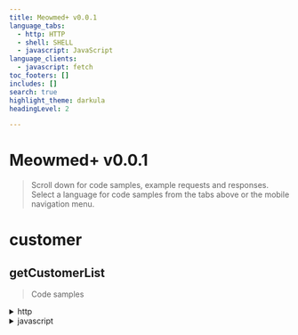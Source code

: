 ```yaml
---
title: Meowmed+ v0.0.1
language_tabs:
  - http: HTTP
  - shell: SHELL
  - javascript: JavaScript
language_clients:
  - javascript: fetch
toc_footers: []
includes: []
search: true
highlight_theme: darkula
headingLevel: 2

---
```


<!-- Generator: Widdershins v4.0.1 -->

<h1 id="meowmed-">Meowmed+ v0.0.1</h1>

> Scroll down for code samples, example requests and responses. Select a language for code samples from the tabs above or the mobile navigation menu.

<h1 id="meowmed--customer">customer</h1>

## getCustomerList

<a id="opIdgetCustomerList"></a>

> Code samples

<details>
    <summary>http</summary>
    ```http
GET /customer HTTP/1.1

Accept: application/json

```

</details>

<details>
    <summary>shell</summary>
    ```shell
# You can also use wget
curl -X GET /customer \
  -H 'Accept: application/json'

```

</details>

<details>
    <summary>javascript</summary>
    ```javascript

const headers = {
  'Accept':'application/json'
};

fetch('/customer',
{
  method: 'GET',

  headers: headers
})
.then(function(res) {
    return res.json();
}).then(function(body) {
    console.log(body);
});

```

</details>

`GET /customer`

*get a list of customers*

<h3 id="getcustomerlist-parameters">Parameters</h3>

|Name|In|Type|Required|Description|
|---|---|---|---|---|
|fields|query|[CustomerFields](#schemacustomerfields)|false|A filter for which properties of Customer should be transmitted. If no fields are specified, only id is transmitted.|

#### Enumerated Values

|Parameter|Value|
|---|---|
|fields|firstName|
|fields|lastName|
|fields|formOfAddress|
|fields|title|
|fields|maritalStatus|
|fields|dateOfBirth|
|fields|employmentStatus|
|fields|dogOwner|
|fields|phoneNumber|
|fields|email|
|fields|bankDetails|
|fields|address|
|fields|address.city|
|fields|address.street|
|fields|address.postalCode|

> Example responses

> 200 Response

```json
[
  {
    "id": 0,
    "firstName": "string",
    "lastName": "string",
    "formOfAddress": "herr",
    "title": "",
    "maritalStatus": "ledig",
    "dateOfBirth": "2019-08-24",
    "employmentStatus": "selbststaendig",
    "dogOwner": true,
    "address": {
      "city": "string",
      "street": "string",
      "postalCode": "string"
    },
    "phoneNumber": "string",
    "email": "user@example.com",
    "bankDetails": "string"
  }
]
```

<h3 id="getcustomerlist-responses">Responses</h3>

|Status|Meaning|Description|Schema|
|---|---|---|---|
|200|[OK](https://tools.ietf.org/html/rfc7231#section-6.3.1)|success|Inline|
|400|[Bad Request](https://tools.ietf.org/html/rfc7231#section-6.5.1)|incorrect request|Inline|
|500|[Internal Server Error](https://tools.ietf.org/html/rfc7231#section-6.6.1)|unexpected error|None|

<h3 id="getcustomerlist-responseschema">Response Schema</h3>

#### Enumerated Values

|Property|Value|
|---|---|
|formOfAddress|herr|
|formOfAddress|frau|
|title||
|title|doctor|
|title|professor|
|maritalStatus|ledig|
|maritalStatus|verheiratet|
|maritalStatus|verwitwet|
|employmentStatus|selbststaendig|
|employmentStatus|angestellt|
|employmentStatus|arbeitslos|
|employmentStatus|arbeitssuchend|
|employmentStatus|ausbildung|

#### Links

**get** => <a href="#opIdgetCustomer">getCustomer</a>

|Parameter|Expression|
|---|---|
|customerId|$response.body#/id|

**put** => <a href="#opIdupdateCustomer">updateCustomer</a>

|Parameter|Expression|
|---|---|
|customerId|$response.body#/id|

Status Code **400**

|Name|Type|Required|Restrictions|Description|
|---|---|---|---|---|
|» error|string|true|none|short description of error condition|

<aside class="success">
This operation does not require authentication
</aside>

## createCustomer

<a id="opIdcreateCustomer"></a>

> Code samples

<details>
    <summary>http</summary>
    ```http
POST /customer HTTP/1.1

Content-Type: application/json
Accept: application/json

```

</details>

<details>
    <summary>shell</summary>
    ```shell
# You can also use wget
curl -X POST /customer \
  -H 'Content-Type: application/json' \
  -H 'Accept: application/json'

```

</details>

<details>
    <summary>javascript</summary>
    ```javascript
const inputBody = '{
  "firstName": "string",
  "lastName": "string",
  "formOfAddress": "herr",
  "title": "",
  "maritalStatus": "ledig",
  "dateOfBirth": "2019-08-24",
  "employmentStatus": "selbststaendig",
  "dogOwner": true,
  "address": {
    "city": "string",
    "street": "string",
    "postalCode": "string"
  },
  "phoneNumber": "string",
  "email": "user@example.com",
  "bankDetails": "string"
}';
const headers = {
  'Content-Type':'application/json',
  'Accept':'application/json'
};

fetch('/customer',
{
  method: 'POST',
  body: inputBody,
  headers: headers
})
.then(function(res) {
    return res.json();
}).then(function(body) {
    console.log(body);
});

```

</details>

`POST /customer`

*create a new customer*

> Body parameter

```json
{
  "firstName": "string",
  "lastName": "string",
  "formOfAddress": "herr",
  "title": "",
  "maritalStatus": "ledig",
  "dateOfBirth": "2019-08-24",
  "employmentStatus": "selbststaendig",
  "dogOwner": true,
  "address": {
    "city": "string",
    "street": "string",
    "postalCode": "string"
  },
  "phoneNumber": "string",
  "email": "user@example.com",
  "bankDetails": "string"
}
```

<h3 id="createcustomer-parameters">Parameters</h3>

|Name|In|Type|Required|Description|
|---|---|---|---|---|
|body|body|[CustomerAllRequired](#schemacustomerallrequired)|true|none|

> Example responses

> 201 Response

```json
{
  "id": 0
}
```

<h3 id="createcustomer-responses">Responses</h3>

|Status|Meaning|Description|Schema|
|---|---|---|---|
|201|[Created](https://tools.ietf.org/html/rfc7231#section-6.3.2)|customer created|Inline|
|400|[Bad Request](https://tools.ietf.org/html/rfc7231#section-6.5.1)|incorrect request|Inline|
|500|[Internal Server Error](https://tools.ietf.org/html/rfc7231#section-6.6.1)|unexpected error|None|

<h3 id="createcustomer-responseschema">Response Schema</h3>

Status Code **201**

|Name|Type|Required|Restrictions|Description|
|---|---|---|---|---|
|» id|integer|true|none|none|

#### Links

**get** => <a href="#opIdgetCustomer">getCustomer</a>

|Parameter|Expression|
|---|---|
|customerId|$response.body#/id|

**put** => <a href="#opIdupdateCustomer">updateCustomer</a>

|Parameter|Expression|
|---|---|
|customerId|$response.body#/id|

Status Code **400**

|Name|Type|Required|Restrictions|Description|
|---|---|---|---|---|
|» error|string|true|none|short description of error condition|

<aside class="success">
This operation does not require authentication
</aside>

## getCustomer

<a id="opIdgetCustomer"></a>

> Code samples

<details>
    <summary>http</summary>
    ```http
GET /customer/{customerId} HTTP/1.1

Accept: application/json

```

</details>

<details>
    <summary>shell</summary>
    ```shell
# You can also use wget
curl -X GET /customer/{customerId} \
  -H 'Accept: application/json'

```

</details>

<details>
    <summary>javascript</summary>
    ```javascript

const headers = {
  'Accept':'application/json'
};

fetch('/customer/{customerId}',
{
  method: 'GET',

  headers: headers
})
.then(function(res) {
    return res.json();
}).then(function(body) {
    console.log(body);
});

```

</details>

`GET /customer/{customerId}`

*get a single customer*

<h3 id="getcustomer-parameters">Parameters</h3>

|Name|In|Type|Required|Description|
|---|---|---|---|---|
|customerId|path|integer|true|none|

> Example responses

> 200 Response

```json
{
  "id": 0,
  "firstName": "string",
  "lastName": "string",
  "formOfAddress": "herr",
  "title": "",
  "maritalStatus": "ledig",
  "dateOfBirth": "2019-08-24",
  "employmentStatus": "selbststaendig",
  "dogOwner": true,
  "address": {
    "city": "string",
    "street": "string",
    "postalCode": "string"
  },
  "phoneNumber": "string",
  "email": "user@example.com",
  "bankDetails": "string"
}
```

<h3 id="getcustomer-responses">Responses</h3>

|Status|Meaning|Description|Schema|
|---|---|---|---|
|200|[OK](https://tools.ietf.org/html/rfc7231#section-6.3.1)|customer found|[CustomerAllRequired](#schemacustomerallrequired)|
|404|[Not Found](https://tools.ietf.org/html/rfc7231#section-6.5.4)|no customer at this location|None|
|500|[Internal Server Error](https://tools.ietf.org/html/rfc7231#section-6.6.1)|unexpected error|None|

<aside class="success">
This operation does not require authentication
</aside>

## updateCustomer

<a id="opIdupdateCustomer"></a>

> Code samples

<details>
    <summary>http</summary>
    ```http
PUT /customer/{customerId} HTTP/1.1

Content-Type: application/json
Accept: application/json

```

</details>

<details>
    <summary>shell</summary>
    ```shell
# You can also use wget
curl -X PUT /customer/{customerId} \
  -H 'Content-Type: application/json' \
  -H 'Accept: application/json'

```

</details>

<details>
    <summary>javascript</summary>
    ```javascript
const inputBody = '{
  "firstName": "string",
  "lastName": "string",
  "formOfAddress": "herr",
  "title": "",
  "maritalStatus": "ledig",
  "dateOfBirth": "2019-08-24",
  "employmentStatus": "selbststaendig",
  "dogOwner": true,
  "address": {
    "city": "string",
    "street": "string",
    "postalCode": "string"
  },
  "phoneNumber": "string",
  "email": "user@example.com",
  "bankDetails": "string"
}';
const headers = {
  'Content-Type':'application/json',
  'Accept':'application/json'
};

fetch('/customer/{customerId}',
{
  method: 'PUT',
  body: inputBody,
  headers: headers
})
.then(function(res) {
    return res.json();
}).then(function(body) {
    console.log(body);
});

```

</details>

`PUT /customer/{customerId}`

*replace a customer*

> Body parameter

```json
{
  "firstName": "string",
  "lastName": "string",
  "formOfAddress": "herr",
  "title": "",
  "maritalStatus": "ledig",
  "dateOfBirth": "2019-08-24",
  "employmentStatus": "selbststaendig",
  "dogOwner": true,
  "address": {
    "city": "string",
    "street": "string",
    "postalCode": "string"
  },
  "phoneNumber": "string",
  "email": "user@example.com",
  "bankDetails": "string"
}
```

<h3 id="updatecustomer-parameters">Parameters</h3>

|Name|In|Type|Required|Description|
|---|---|---|---|---|
|body|body|[CustomerAllRequired](#schemacustomerallrequired)|true|none|
|customerId|path|integer|true|none|

> Example responses

> 400 Response

```json
{
  "error": "string"
}
```

<h3 id="updatecustomer-responses">Responses</h3>

|Status|Meaning|Description|Schema|
|---|---|---|---|
|200|[OK](https://tools.ietf.org/html/rfc7231#section-6.3.1)|customer updated|None|
|400|[Bad Request](https://tools.ietf.org/html/rfc7231#section-6.5.1)|incorrect request|Inline|
|404|[Not Found](https://tools.ietf.org/html/rfc7231#section-6.5.4)|no customer at this location|None|
|500|[Internal Server Error](https://tools.ietf.org/html/rfc7231#section-6.6.1)|unexpected error|None|

<h3 id="updatecustomer-responseschema">Response Schema</h3>

Status Code **400**

|Name|Type|Required|Restrictions|Description|
|---|---|---|---|---|
|» error|string|true|none|short description of error condition|

<aside class="success">
This operation does not require authentication
</aside>

<h1 id="meowmed--policy">policy</h1>

## getPolicyList

<a id="opIdgetPolicyList"></a>

> Code samples

<details>
    <summary>http</summary>
    ```http
GET /customer/{customerId}/policy HTTP/1.1

Accept: application/json

```

</details>

<details>
    <summary>shell</summary>
    ```shell
# You can also use wget
curl -X GET /customer/{customerId}/policy \
  -H 'Accept: application/json'

```

</details>

<details>
    <summary>javascript</summary>
    ```javascript

const headers = {
  'Accept':'application/json'
};

fetch('/customer/{customerId}/policy',
{
  method: 'GET',

  headers: headers
})
.then(function(res) {
    return res.json();
}).then(function(body) {
    console.log(body);
});

```

</details>

`GET /customer/{customerId}/policy`

*get a list of policies*

<h3 id="getpolicylist-parameters">Parameters</h3>

|Name|In|Type|Required|Description|
|---|---|---|---|---|
|fields|query|[PolicyFields](#schemapolicyfields)|false|A filter for which properties of Policy should be transmitted. If no fields are specified, only id is transmitted.|
|customerId|path|integer|true|none|

#### Enumerated Values

|Parameter|Value|
|---|---|
|fields|startDate|
|fields|endDate|
|fields|coverage|
|fields|premium|
|fields|objectOfInsurance|
|fields|objectOfInsurance.name|
|fields|objectOfInsurance.race|
|fields|objectOfInsurance.color|
|fields|objectOfInsurance.dateOfBirth|
|fields|objectOfInsurance.castrated|
|fields|objectOfInsurance.personality|
|fields|objectOfInsurance.environment|
|fields|objectOfInsurance.weight|

> Example responses

> 200 Response

```json
[
  {
    "id": 0,
    "startDate": "2019-08-24",
    "endDate": "2019-08-24",
    "coverage": 0,
    "premium": 0,
    "objectOfInsurance": {
      "name": "string",
      "race": "siamese",
      "color": "seal",
      "dateOfBirth": "2019-08-24",
      "castrated": true,
      "personality": "anhaenglich",
      "environment": "draussen",
      "weight": 0
    }
  }
]
```

<h3 id="getpolicylist-responses">Responses</h3>

|Status|Meaning|Description|Schema|
|---|---|---|---|
|200|[OK](https://tools.ietf.org/html/rfc7231#section-6.3.1)|success|Inline|
|400|[Bad Request](https://tools.ietf.org/html/rfc7231#section-6.5.1)|incorrect request|Inline|
|500|[Internal Server Error](https://tools.ietf.org/html/rfc7231#section-6.6.1)|unexpected error|None|

<h3 id="getpolicylist-responseschema">Response Schema</h3>

#### Enumerated Values

|Property|Value|
|---|---|
|race|siamese|
|race|perser|
|race|bengal|
|race|maine-coon|
|race|sphynx|
|race|scottish-fold|
|race|british-shorthair|
|race|abyssinian|
|race|ragdoll|
|color|seal|
|color|blau|
|color|lilac|
|color|creme|
|color|weiss|
|color|schildpatt|
|color|schwarz|
|color|braun|
|color|marmor|
|color|grau|
|color|rot|
|color|zimt|
|personality|anhaenglich|
|personality|spielerisch|
|environment|draussen|
|environment|drinnen|

#### Links

**get** => <a href="#opIdgetPolicy">getPolicy</a>

|Parameter|Expression|
|---|---|
|policyId|$response.body#/id|

**put** => <a href="#opIdupdatePolicy">updatePolicy</a>

|Parameter|Expression|
|---|---|
|policyId|$response.body#/id|

Status Code **400**

|Name|Type|Required|Restrictions|Description|
|---|---|---|---|---|
|» error|string|true|none|short description of error condition|

<aside class="success">
This operation does not require authentication
</aside>

## createPolicy

<a id="opIdcreatePolicy"></a>

> Code samples

<details>
    <summary>http</summary>
    ```http
POST /customer/{customerId}/policy HTTP/1.1

Content-Type: application/json
Accept: application/json

```

</details>

<details>
    <summary>shell</summary>
    ```shell
# You can also use wget
curl -X POST /customer/{customerId}/policy \
  -H 'Content-Type: application/json' \
  -H 'Accept: application/json'

```

</details>

<details>
    <summary>javascript</summary>
    ```javascript
const inputBody = '{
  "startDate": "2019-08-24",
  "endDate": "2019-08-24",
  "coverage": 0,
  "objectOfInsurance": {
    "name": "string",
    "race": "siamese",
    "color": "seal",
    "dateOfBirth": "2019-08-24",
    "castrated": true,
    "personality": "anhaenglich",
    "environment": "draussen",
    "weight": 0
  }
}';
const headers = {
  'Content-Type':'application/json',
  'Accept':'application/json'
};

fetch('/customer/{customerId}/policy',
{
  method: 'POST',
  body: inputBody,
  headers: headers
})
.then(function(res) {
    return res.json();
}).then(function(body) {
    console.log(body);
});

```

</details>

`POST /customer/{customerId}/policy`

*create new policy*

> Body parameter

```json
{
  "startDate": "2019-08-24",
  "endDate": "2019-08-24",
  "coverage": 0,
  "objectOfInsurance": {
    "name": "string",
    "race": "siamese",
    "color": "seal",
    "dateOfBirth": "2019-08-24",
    "castrated": true,
    "personality": "anhaenglich",
    "environment": "draussen",
    "weight": 0
  }
}
```

<h3 id="createpolicy-parameters">Parameters</h3>

|Name|In|Type|Required|Description|
|---|---|---|---|---|
|body|body|[PolicyAllRequired](#schemapolicyallrequired)|true|none|
|customerId|path|integer|true|none|

> Example responses

> 201 Response

```json
{
  "id": 0
}
```

<h3 id="createpolicy-responses">Responses</h3>

|Status|Meaning|Description|Schema|
|---|---|---|---|
|201|[Created](https://tools.ietf.org/html/rfc7231#section-6.3.2)|policy created|Inline|
|400|[Bad Request](https://tools.ietf.org/html/rfc7231#section-6.5.1)|incorrect request|Inline|
|500|[Internal Server Error](https://tools.ietf.org/html/rfc7231#section-6.6.1)|unexpected error|None|

<h3 id="createpolicy-responseschema">Response Schema</h3>

Status Code **201**

|Name|Type|Required|Restrictions|Description|
|---|---|---|---|---|
|» id|integer|true|none|none|

#### Links

**get** => <a href="#opIdgetPolicy">getPolicy</a>

|Parameter|Expression|
|---|---|
|policyId|$response.body#/id|

**put** => <a href="#opIdupdatePolicy">updatePolicy</a>

|Parameter|Expression|
|---|---|
|policyId|$response.body#/id|

Status Code **400**

|Name|Type|Required|Restrictions|Description|
|---|---|---|---|---|
|» error|string|true|none|short description of error condition|

<aside class="success">
This operation does not require authentication
</aside>

## getPolicy

<a id="opIdgetPolicy"></a>

> Code samples

<details>
    <summary>http</summary>
    ```http
GET /customer/{customerId}/policy/{policyId} HTTP/1.1

Accept: application/json

```

</details>

<details>
    <summary>shell</summary>
    ```shell
# You can also use wget
curl -X GET /customer/{customerId}/policy/{policyId} \
  -H 'Accept: application/json'

```

</details>

<details>
    <summary>javascript</summary>
    ```javascript

const headers = {
  'Accept':'application/json'
};

fetch('/customer/{customerId}/policy/{policyId}',
{
  method: 'GET',

  headers: headers
})
.then(function(res) {
    return res.json();
}).then(function(body) {
    console.log(body);
});

```

</details>

`GET /customer/{customerId}/policy/{policyId}`

*get a single policy*

<h3 id="getpolicy-parameters">Parameters</h3>

|Name|In|Type|Required|Description|
|---|---|---|---|---|
|customerId|path|integer|true|none|
|policyId|path|integer|true|none|

> Example responses

> 200 Response

```json
{
  "id": 0,
  "startDate": "2019-08-24",
  "endDate": "2019-08-24",
  "coverage": 0,
  "premium": 0,
  "objectOfInsurance": {
    "name": "string",
    "race": "siamese",
    "color": "seal",
    "dateOfBirth": "2019-08-24",
    "castrated": true,
    "personality": "anhaenglich",
    "environment": "draussen",
    "weight": 0
  }
}
```

<h3 id="getpolicy-responses">Responses</h3>

|Status|Meaning|Description|Schema|
|---|---|---|---|
|200|[OK](https://tools.ietf.org/html/rfc7231#section-6.3.1)|policy found|[PolicyAllRequired](#schemapolicyallrequired)|
|404|[Not Found](https://tools.ietf.org/html/rfc7231#section-6.5.4)|no policy at this location|None|
|500|[Internal Server Error](https://tools.ietf.org/html/rfc7231#section-6.6.1)|unexpected error|None|

<aside class="success">
This operation does not require authentication
</aside>

## updatePolicy

<a id="opIdupdatePolicy"></a>

> Code samples

<details>
    <summary>http</summary>
    ```http
PUT /customer/{customerId}/policy/{policyId} HTTP/1.1

Content-Type: application/json
Accept: application/json

```

</details>

<details>
    <summary>shell</summary>
    ```shell
# You can also use wget
curl -X PUT /customer/{customerId}/policy/{policyId} \
  -H 'Content-Type: application/json' \
  -H 'Accept: application/json'

```

</details>

<details>
    <summary>javascript</summary>
    ```javascript
const inputBody = '{
  "startDate": "2019-08-24",
  "endDate": "2019-08-24",
  "coverage": 0,
  "objectOfInsurance": {
    "name": "string",
    "race": "siamese",
    "color": "seal",
    "dateOfBirth": "2019-08-24",
    "castrated": true,
    "personality": "anhaenglich",
    "environment": "draussen",
    "weight": 0
  }
}';
const headers = {
  'Content-Type':'application/json',
  'Accept':'application/json'
};

fetch('/customer/{customerId}/policy/{policyId}',
{
  method: 'PUT',
  body: inputBody,
  headers: headers
})
.then(function(res) {
    return res.json();
}).then(function(body) {
    console.log(body);
});

```

</details>

`PUT /customer/{customerId}/policy/{policyId}`

*replace a policy*

> Body parameter

```json
{
  "startDate": "2019-08-24",
  "endDate": "2019-08-24",
  "coverage": 0,
  "objectOfInsurance": {
    "name": "string",
    "race": "siamese",
    "color": "seal",
    "dateOfBirth": "2019-08-24",
    "castrated": true,
    "personality": "anhaenglich",
    "environment": "draussen",
    "weight": 0
  }
}
```

<h3 id="updatepolicy-parameters">Parameters</h3>

|Name|In|Type|Required|Description|
|---|---|---|---|---|
|body|body|[PolicyAllRequired](#schemapolicyallrequired)|true|none|
|customerId|path|integer|true|none|
|policyId|path|integer|true|none|

> Example responses

> 400 Response

```json
{
  "error": "string"
}
```

<h3 id="updatepolicy-responses">Responses</h3>

|Status|Meaning|Description|Schema|
|---|---|---|---|
|200|[OK](https://tools.ietf.org/html/rfc7231#section-6.3.1)|policy updated|None|
|400|[Bad Request](https://tools.ietf.org/html/rfc7231#section-6.5.1)|incorrect request|Inline|
|404|[Not Found](https://tools.ietf.org/html/rfc7231#section-6.5.4)|no policy at this location|None|
|500|[Internal Server Error](https://tools.ietf.org/html/rfc7231#section-6.6.1)|unexpected error|None|

<h3 id="updatepolicy-responseschema">Response Schema</h3>

Status Code **400**

|Name|Type|Required|Restrictions|Description|
|---|---|---|---|---|
|» error|string|true|none|short description of error condition|

<aside class="success">
This operation does not require authentication
</aside>

## calcPolicyPrice

<a id="opIdcalcPolicyPrice"></a>

> Code samples

<details>
    <summary>http</summary>
    ```http
POST /policyprice HTTP/1.1

Content-Type: application/json
Accept: application/json

```

</details>

<details>
    <summary>shell</summary>
    ```shell
# You can also use wget
curl -X POST /policyprice \
  -H 'Content-Type: application/json' \
  -H 'Accept: application/json'

```

</details>

<details>
    <summary>javascript</summary>
    ```javascript
const inputBody = '{
  "customerId": 0,
  "policy": {
    "startDate": "2019-08-24",
    "endDate": "2019-08-24",
    "coverage": 0,
    "objectOfInsurance": {
      "name": "string",
      "race": "siamese",
      "color": "seal",
      "dateOfBirth": "2019-08-24",
      "castrated": true,
      "personality": "anhaenglich",
      "environment": "draussen",
      "weight": 0
    }
  }
}';
const headers = {
  'Content-Type':'application/json',
  'Accept':'application/json'
};

fetch('/policyprice',
{
  method: 'POST',
  body: inputBody,
  headers: headers
})
.then(function(res) {
    return res.json();
}).then(function(body) {
    console.log(body);
});

```

</details>

`POST /policyprice`

*calculate policy price*

> Body parameter

```json
{
  "customerId": 0,
  "policy": {
    "startDate": "2019-08-24",
    "endDate": "2019-08-24",
    "coverage": 0,
    "objectOfInsurance": {
      "name": "string",
      "race": "siamese",
      "color": "seal",
      "dateOfBirth": "2019-08-24",
      "castrated": true,
      "personality": "anhaenglich",
      "environment": "draussen",
      "weight": 0
    }
  }
}
```

<h3 id="calcpolicyprice-parameters">Parameters</h3>

|Name|In|Type|Required|Description|
|---|---|---|---|---|
|body|body|[PolicyCalc](#schemapolicycalc)|true|none|

> Example responses

> 200 Response

```json
{
  "premium": 0
}
```

<h3 id="calcpolicyprice-responses">Responses</h3>

|Status|Meaning|Description|Schema|
|---|---|---|---|
|200|[OK](https://tools.ietf.org/html/rfc7231#section-6.3.1)|price calculated|Inline|
|400|[Bad Request](https://tools.ietf.org/html/rfc7231#section-6.5.1)|incorrect request|Inline|
|500|[Internal Server Error](https://tools.ietf.org/html/rfc7231#section-6.6.1)|unexpected error|None|

<h3 id="calcpolicyprice-responseschema">Response Schema</h3>

Status Code **200**

|Name|Type|Required|Restrictions|Description|
|---|---|---|---|---|
|» premium|number|true|none|none|

Status Code **400**

|Name|Type|Required|Restrictions|Description|
|---|---|---|---|---|
|» error|string|true|none|short description of error condition|

<aside class="success">
This operation does not require authentication
</aside>

# Schemas

<h2 id="tocS_Customer">Customer</h2>
<!-- backwards compatibility -->
<a id="schemacustomer"></a>
<a id="schema_Customer"></a>
<a id="tocScustomer"></a>
<a id="tocscustomer"></a>

```json
{
  "id": 0,
  "firstName": "string",
  "lastName": "string",
  "formOfAddress": "herr",
  "title": "",
  "maritalStatus": "ledig",
  "dateOfBirth": "2019-08-24",
  "employmentStatus": "selbststaendig",
  "dogOwner": true,
  "address": {
    "city": "string",
    "street": "string",
    "postalCode": "string"
  },
  "phoneNumber": "string",
  "email": "user@example.com",
  "bankDetails": "string"
}

```

### Properties

|Name|Type|Required|Restrictions|Description|
|---|---|---|---|---|
|id|integer|false|read-only|none|
|firstName|string|false|none|none|
|lastName|string|false|none|none|
|formOfAddress|[FormOfAddress](#schemaformofaddress)|false|none|none|
|title|[Title](#schematitle)|false|none|none|
|maritalStatus|[MaritalStatus](#schemamaritalstatus)|false|none|none|
|dateOfBirth|string(date)|false|none|none|
|employmentStatus|[EmploymentStatus](#schemaemploymentstatus)|false|none|none|
|dogOwner|boolean|false|none|none|
|address|[Address](#schemaaddress)|false|none|none|
|phoneNumber|string(phone)|false|none|none|
|email|string(email)|false|none|none|
|bankDetails|string|false|none|none|

<h2 id="tocS_Address">Address</h2>
<!-- backwards compatibility -->
<a id="schemaaddress"></a>
<a id="schema_Address"></a>
<a id="tocSaddress"></a>
<a id="tocsaddress"></a>

```json
{
  "city": "string",
  "street": "string",
  "postalCode": "string"
}

```

### Properties

|Name|Type|Required|Restrictions|Description|
|---|---|---|---|---|
|city|string|false|none|none|
|street|string|false|none|none|
|postalCode|string|false|none|none|

<h2 id="tocS_CustomerAllRequired">CustomerAllRequired</h2>
<!-- backwards compatibility -->
<a id="schemacustomerallrequired"></a>
<a id="schema_CustomerAllRequired"></a>
<a id="tocScustomerallrequired"></a>
<a id="tocscustomerallrequired"></a>

```json
{
  "id": 0,
  "firstName": "string",
  "lastName": "string",
  "formOfAddress": "herr",
  "title": "",
  "maritalStatus": "ledig",
  "dateOfBirth": "2019-08-24",
  "employmentStatus": "selbststaendig",
  "dogOwner": true,
  "address": {
    "city": "string",
    "street": "string",
    "postalCode": "string"
  },
  "phoneNumber": "string",
  "email": "user@example.com",
  "bankDetails": "string"
}

```

### Properties

|Name|Type|Required|Restrictions|Description|
|---|---|---|---|---|
|id|integer|false|read-only|none|
|firstName|string|true|none|none|
|lastName|string|true|none|none|
|formOfAddress|[FormOfAddress](#schemaformofaddress)|true|none|none|
|title|[Title](#schematitle)|true|none|none|
|maritalStatus|[MaritalStatus](#schemamaritalstatus)|true|none|none|
|dateOfBirth|string(date)|true|none|none|
|employmentStatus|[EmploymentStatus](#schemaemploymentstatus)|true|none|none|
|dogOwner|boolean|true|none|none|
|address|[Address](#schemaaddress)|true|none|none|
|phoneNumber|string(phone)|true|none|none|
|email|string(email)|true|none|none|
|bankDetails|string|true|none|none|

<h2 id="tocS_Policy">Policy</h2>
<!-- backwards compatibility -->
<a id="schemapolicy"></a>
<a id="schema_Policy"></a>
<a id="tocSpolicy"></a>
<a id="tocspolicy"></a>

```json
{
  "id": 0,
  "startDate": "2019-08-24",
  "endDate": "2019-08-24",
  "coverage": 0,
  "premium": 0,
  "objectOfInsurance": {
    "name": "string",
    "race": "siamese",
    "color": "seal",
    "dateOfBirth": "2019-08-24",
    "castrated": true,
    "personality": "anhaenglich",
    "environment": "draussen",
    "weight": 0
  }
}

```

### Properties

|Name|Type|Required|Restrictions|Description|
|---|---|---|---|---|
|id|integer|false|read-only|none|
|startDate|string(date)|false|none|none|
|endDate|string(date)|false|none|none|
|coverage|number|false|none|none|
|premium|number|false|read-only|none|
|objectOfInsurance|[ObjectOfInsurance](#schemaobjectofinsurance)|false|none|none|

<h2 id="tocS_ObjectOfInsurance">ObjectOfInsurance</h2>
<!-- backwards compatibility -->
<a id="schemaobjectofinsurance"></a>
<a id="schema_ObjectOfInsurance"></a>
<a id="tocSobjectofinsurance"></a>
<a id="tocsobjectofinsurance"></a>

```json
{
  "name": "string",
  "race": "siamese",
  "color": "seal",
  "dateOfBirth": "2019-08-24",
  "castrated": true,
  "personality": "anhaenglich",
  "environment": "draussen",
  "weight": 0
}

```

### Properties

|Name|Type|Required|Restrictions|Description|
|---|---|---|---|---|
|name|string|false|none|none|
|race|[CatRace](#schemacatrace)|false|none|none|
|color|[FurColor](#schemafurcolor)|false|none|none|
|dateOfBirth|string(date)|false|none|none|
|castrated|boolean|false|none|none|
|personality|[Personality](#schemapersonality)|false|none|none|
|environment|[Environment](#schemaenvironment)|false|none|none|
|weight|number|false|none|none|

<h2 id="tocS_PolicyAllRequired">PolicyAllRequired</h2>
<!-- backwards compatibility -->
<a id="schemapolicyallrequired"></a>
<a id="schema_PolicyAllRequired"></a>
<a id="tocSpolicyallrequired"></a>
<a id="tocspolicyallrequired"></a>

```json
{
  "id": 0,
  "startDate": "2019-08-24",
  "endDate": "2019-08-24",
  "coverage": 0,
  "premium": 0,
  "objectOfInsurance": {
    "name": "string",
    "race": "siamese",
    "color": "seal",
    "dateOfBirth": "2019-08-24",
    "castrated": true,
    "personality": "anhaenglich",
    "environment": "draussen",
    "weight": 0
  }
}

```

### Properties

|Name|Type|Required|Restrictions|Description|
|---|---|---|---|---|
|id|integer|false|read-only|none|
|startDate|string(date)|true|none|none|
|endDate|string(date)|true|none|none|
|coverage|number|true|none|none|
|premium|number|true|read-only|none|
|objectOfInsurance|[ObjectOfInsurance](#schemaobjectofinsurance)|true|none|none|

<h2 id="tocS_PolicyCalc">PolicyCalc</h2>
<!-- backwards compatibility -->
<a id="schemapolicycalc"></a>
<a id="schema_PolicyCalc"></a>
<a id="tocSpolicycalc"></a>
<a id="tocspolicycalc"></a>

```json
{
  "customerId": 0,
  "policy": {
    "id": 0,
    "startDate": "2019-08-24",
    "endDate": "2019-08-24",
    "coverage": 0,
    "premium": 0,
    "objectOfInsurance": {
      "name": "string",
      "race": "siamese",
      "color": "seal",
      "dateOfBirth": "2019-08-24",
      "castrated": true,
      "personality": "anhaenglich",
      "environment": "draussen",
      "weight": 0
    }
  }
}

```

### Properties

|Name|Type|Required|Restrictions|Description|
|---|---|---|---|---|
|customerId|integer|true|none|none|
|policy|[PolicyAllRequired](#schemapolicyallrequired)|true|none|none|

<h2 id="tocS_CustomerFields">CustomerFields</h2>
<!-- backwards compatibility -->
<a id="schemacustomerfields"></a>
<a id="schema_CustomerFields"></a>
<a id="tocScustomerfields"></a>
<a id="tocscustomerfields"></a>

```json
[
  "firstName"
]

```

List of property names of the Customer Object. Using address and one or more of its sub properties in the same array is a semantic error.

### Properties

|Name|Type|Required|Restrictions|Description|
|---|---|---|---|---|
|*anonymous*|[[CustomerPropertyNames](#schemacustomerpropertynames)]|false|none|List of property names of the Customer Object. Using address and one or more of its sub properties in the same array is a semantic error.|

<h2 id="tocS_PolicyFields">PolicyFields</h2>
<!-- backwards compatibility -->
<a id="schemapolicyfields"></a>
<a id="schema_PolicyFields"></a>
<a id="tocSpolicyfields"></a>
<a id="tocspolicyfields"></a>

```json
[
  "startDate"
]

```

List of property names of the Policy Object. Using objectOfInsurance and one or more of its sub properties in the same array is a semantic error.

### Properties

|Name|Type|Required|Restrictions|Description|
|---|---|---|---|---|
|*anonymous*|[[PolicyPropertyNames](#schemapolicypropertynames)]|false|none|List of property names of the Policy Object. Using objectOfInsurance and one or more of its sub properties in the same array is a semantic error.|

<h2 id="tocS_FormOfAddress">FormOfAddress</h2>
<!-- backwards compatibility -->
<a id="schemaformofaddress"></a>
<a id="schema_FormOfAddress"></a>
<a id="tocSformofaddress"></a>
<a id="tocsformofaddress"></a>

```json
"herr"

```

### Properties

|Name|Type|Required|Restrictions|Description|
|---|---|---|---|---|
|*anonymous*|string|false|none|none|

#### Enumerated Values

|Property|Value|
|---|---|
|*anonymous*|herr|
|*anonymous*|frau|

<h2 id="tocS_Title">Title</h2>
<!-- backwards compatibility -->
<a id="schematitle"></a>
<a id="schema_Title"></a>
<a id="tocStitle"></a>
<a id="tocstitle"></a>

```json
""

```

### Properties

|Name|Type|Required|Restrictions|Description|
|---|---|---|---|---|
|*anonymous*|string|false|none|none|

#### Enumerated Values

|Property|Value|
|---|---|
|*anonymous*||
|*anonymous*|doctor|
|*anonymous*|professor|

<h2 id="tocS_MaritalStatus">MaritalStatus</h2>
<!-- backwards compatibility -->
<a id="schemamaritalstatus"></a>
<a id="schema_MaritalStatus"></a>
<a id="tocSmaritalstatus"></a>
<a id="tocsmaritalstatus"></a>

```json
"ledig"

```

### Properties

|Name|Type|Required|Restrictions|Description|
|---|---|---|---|---|
|*anonymous*|string|false|none|none|

#### Enumerated Values

|Property|Value|
|---|---|
|*anonymous*|ledig|
|*anonymous*|verheiratet|
|*anonymous*|verwitwet|

<h2 id="tocS_EmploymentStatus">EmploymentStatus</h2>
<!-- backwards compatibility -->
<a id="schemaemploymentstatus"></a>
<a id="schema_EmploymentStatus"></a>
<a id="tocSemploymentstatus"></a>
<a id="tocsemploymentstatus"></a>

```json
"selbststaendig"

```

### Properties

|Name|Type|Required|Restrictions|Description|
|---|---|---|---|---|
|*anonymous*|string|false|none|none|

#### Enumerated Values

|Property|Value|
|---|---|
|*anonymous*|selbststaendig|
|*anonymous*|angestellt|
|*anonymous*|arbeitslos|
|*anonymous*|arbeitssuchend|
|*anonymous*|ausbildung|

<h2 id="tocS_Personality">Personality</h2>
<!-- backwards compatibility -->
<a id="schemapersonality"></a>
<a id="schema_Personality"></a>
<a id="tocSpersonality"></a>
<a id="tocspersonality"></a>

```json
"anhaenglich"

```

### Properties

|Name|Type|Required|Restrictions|Description|
|---|---|---|---|---|
|*anonymous*|string|false|none|none|

#### Enumerated Values

|Property|Value|
|---|---|
|*anonymous*|anhaenglich|
|*anonymous*|spielerisch|

<h2 id="tocS_Environment">Environment</h2>
<!-- backwards compatibility -->
<a id="schemaenvironment"></a>
<a id="schema_Environment"></a>
<a id="tocSenvironment"></a>
<a id="tocsenvironment"></a>

```json
"draussen"

```

### Properties

|Name|Type|Required|Restrictions|Description|
|---|---|---|---|---|
|*anonymous*|string|false|none|none|

#### Enumerated Values

|Property|Value|
|---|---|
|*anonymous*|draussen|
|*anonymous*|drinnen|

<h2 id="tocS_CatRace">CatRace</h2>
<!-- backwards compatibility -->
<a id="schemacatrace"></a>
<a id="schema_CatRace"></a>
<a id="tocScatrace"></a>
<a id="tocscatrace"></a>

```json
"siamese"

```

### Properties

|Name|Type|Required|Restrictions|Description|
|---|---|---|---|---|
|*anonymous*|string|false|none|none|

#### Enumerated Values

|Property|Value|
|---|---|
|*anonymous*|siamese|
|*anonymous*|perser|
|*anonymous*|bengal|
|*anonymous*|maine-coon|
|*anonymous*|sphynx|
|*anonymous*|scottish-fold|
|*anonymous*|british-shorthair|
|*anonymous*|abyssinian|
|*anonymous*|ragdoll|

<h2 id="tocS_FurColor">FurColor</h2>
<!-- backwards compatibility -->
<a id="schemafurcolor"></a>
<a id="schema_FurColor"></a>
<a id="tocSfurcolor"></a>
<a id="tocsfurcolor"></a>

```json
"seal"

```

### Properties

|Name|Type|Required|Restrictions|Description|
|---|---|---|---|---|
|*anonymous*|string|false|none|none|

#### Enumerated Values

|Property|Value|
|---|---|
|*anonymous*|seal|
|*anonymous*|blau|
|*anonymous*|lilac|
|*anonymous*|creme|
|*anonymous*|weiss|
|*anonymous*|schildpatt|
|*anonymous*|schwarz|
|*anonymous*|braun|
|*anonymous*|marmor|
|*anonymous*|grau|
|*anonymous*|rot|
|*anonymous*|zimt|

<h2 id="tocS_CustomerPropertyNames">CustomerPropertyNames</h2>
<!-- backwards compatibility -->
<a id="schemacustomerpropertynames"></a>
<a id="schema_CustomerPropertyNames"></a>
<a id="tocScustomerpropertynames"></a>
<a id="tocscustomerpropertynames"></a>

```json
"firstName"

```

### Properties

|Name|Type|Required|Restrictions|Description|
|---|---|---|---|---|
|*anonymous*|string|false|none|none|

#### Enumerated Values

|Property|Value|
|---|---|
|*anonymous*|firstName|
|*anonymous*|lastName|
|*anonymous*|formOfAddress|
|*anonymous*|title|
|*anonymous*|maritalStatus|
|*anonymous*|dateOfBirth|
|*anonymous*|employmentStatus|
|*anonymous*|dogOwner|
|*anonymous*|phoneNumber|
|*anonymous*|email|
|*anonymous*|bankDetails|
|*anonymous*|address|
|*anonymous*|address.city|
|*anonymous*|address.street|
|*anonymous*|address.postalCode|

<h2 id="tocS_PolicyPropertyNames">PolicyPropertyNames</h2>
<!-- backwards compatibility -->
<a id="schemapolicypropertynames"></a>
<a id="schema_PolicyPropertyNames"></a>
<a id="tocSpolicypropertynames"></a>
<a id="tocspolicypropertynames"></a>

```json
"startDate"

```

### Properties

|Name|Type|Required|Restrictions|Description|
|---|---|---|---|---|
|*anonymous*|string|false|none|none|

#### Enumerated Values

|Property|Value|
|---|---|
|*anonymous*|startDate|
|*anonymous*|endDate|
|*anonymous*|coverage|
|*anonymous*|premium|
|*anonymous*|objectOfInsurance|
|*anonymous*|objectOfInsurance.name|
|*anonymous*|objectOfInsurance.race|
|*anonymous*|objectOfInsurance.color|
|*anonymous*|objectOfInsurance.dateOfBirth|
|*anonymous*|objectOfInsurance.castrated|
|*anonymous*|objectOfInsurance.personality|
|*anonymous*|objectOfInsurance.environment|
|*anonymous*|objectOfInsurance.weight|

